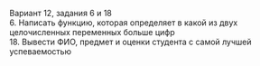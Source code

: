 Вариант 12, задания 6 и 18  
6.	Написать функцию, которая определяет в какой из двух целочисленных переменных больше цифр  
18.	Вывести ФИО, предмет и оценки студента с самой лучшей успеваемостью
